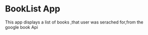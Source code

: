 BookList App
=======================================

This app displays a list of books ,that user was serached for,from the google book Api  

